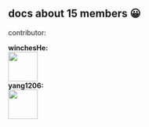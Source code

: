 <h2>docs about 15 members 😀</h2>

contributor:

<div style="display:flex">
<b>winchesHe:<b/>
<div><img style="height:60px" src="https://avatars.githubusercontent.com/u/96854855?s=40&v=4"></div>
<b>yang1206:</b>
<div><img style="height:60px" src="https://avatars.githubusercontent.com/u/28709596?s=70&v=4"></div>
</div
